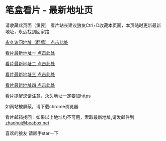 # 笔盒看片 - 最新地址页

请收藏此页面（重要）
看片站长建议狼友Ctrl+D收藏本页面，本页随时更新最新地址，永远找到回家路

[永久访问地址（翻牆） 点击此处](https://beabox.net/)

[看片最新地址一 点击此处](https://2z6g7h9i6l8.shop)

[看片最新地址二 点击此处](https://2v5o9v8d8i4.shop)

[看片最新地址三 点击此处](https://2h5c3m8f9d3.shop)

[看片最新地址四 点击此处](https://2s4z3z9q2e1.shop)

看片提醒您请注意，永久地址一定要加https

如网站被屏蔽，请下载chrome浏览器

看片邮箱找回：如果以上地址均不可用，索取最新地址,请发邮件到 zhaohui@beabox.net

喜欢的狼友 请顺手star一下